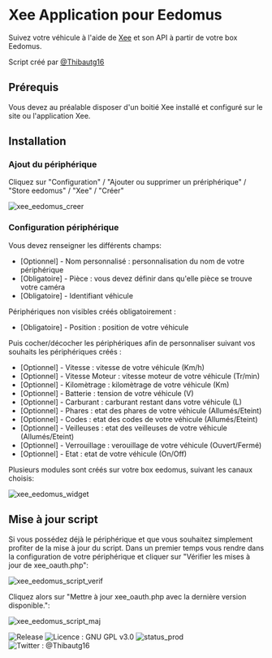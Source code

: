 # Xee Application pour Eedomus
Suivez votre véhicule à l'aide de [Xee](http://www.xee.com/) et son API à partir de votre box Eedomus.

Script créé par [@Thibautg16](https://twitter.com/Thibautg16/)

## Prérequis 
Vous devez au préalable disposer d'un boitié Xee installé et configuré sur le site ou l'application Xee.

## Installation
### Ajout du périphérique 
Cliquez sur "Configuration" / "Ajouter ou supprimer un prériphérique" / "Store eedomus" / "Xee" / "Créer"

![xee_eedomus_creer](https://user-images.githubusercontent.com/4451322/34133139-6a700086-e453-11e7-8ab4-9df79aebdba4.png)

### Configuration périphérique
Vous devez renseigner les différents champs:

* [Optionnel] - Nom personnalisé : personnalisation du nom de votre périphérique
* [Obligatoire] - Pièce : vous devez définir dans qu'elle pièce se trouve votre caméra
* [Obligatoire] - Identifiant véhicule


Périphériques non visibles créés obligatoirement :

* [Obligatoire] - Position : position de votre véhicule 

Puis cocher/décocher les périphériques afin de personnaliser suivant vos souhaits les périphériques créés : 

* [Optionnel] - Vitesse : vitesse de votre véhicule (Km/h)
* [Optionnel] - Vitesse Moteur : vitesse moteur de votre véhicule (Tr/min)
* [Optionnel] - Kilomètrage : kilomètrage de votre véhicule (Km)
* [Optionnel] - Batterie : tension de votre véhicule (V)
* [Optionnel] - Carburant : carburant restant dans votre véhicule (L)
* [Optionnel] - Phares : etat des phares de votre véhicule (Allumés/Eteint)
* [Optionnel] - Codes : etat des codes de votre véhicule (Allumés/Eteint)
* [Optionnel] - Veilleuses : etat des veilleuses de votre véhicule (Allumés/Eteint)
* [Optionnel] - Verrouillage : verouillage de votre véhicule (Ouvert/Fermé)
* [Optionnel] - Etat : etat de votre véhicule (On/Off)



Plusieurs modules sont créés sur votre box eedomus, suivant les canaux choisis:

![xee_eedomus_widget](https://user-images.githubusercontent.com/4451322/34132405-f3e8f100-e44f-11e7-998c-49bb461ea43b.png)


## Mise à jour script
Si vous possédez déjà le périphérique et que vous souhaitez simplement profiter de la mise à jour du script.
Dans un premier temps vous rendre dans la configuration de votre périphérique et cliquer sur "Vérifier les mises à jour de xee_oauth.php":

![xee_eedomus_script_verif](https://user-images.githubusercontent.com/4451322/34959888-bda63d2e-fa38-11e7-93ca-5022effda527.png)


Cliquez alors sur "Mettre à jour xee_oauth.php avec la dernière version disponible.":

![xee_eedomus_script_maj](https://user-images.githubusercontent.com/4451322/34960084-af7cbb3c-fa39-11e7-8ff1-b31f13cb525d.png)



![Release](https://img.shields.io/github/release/Thibautg16/XeeAppEedomus.svg?style=for-the-badge)
![Licence : GNU GPL v3.0](https://img.shields.io/github/license/Thibautg16/XeeAppEedomus.svg?style=for-the-badge)
![status_prod](https://img.shields.io/badge/Status-Prod-green.svg?style=for-the-badge)
![Twitter : @Thibautg16](https://img.shields.io/badge/twitter-@Thibautg16-blue.svg?style=for-the-badge)
